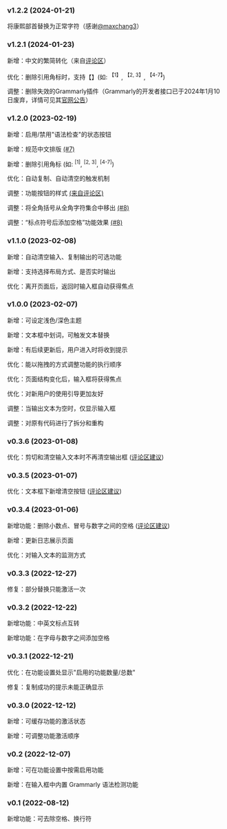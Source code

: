 ### v1.2.2 (2024-01-21)

将康熙部首替换为正常字符（感谢[@maxchang3](https://github.com/maxchang3)）

### v1.2.1 (2024-01-23)

新增：中文的繁简转化（来自[评论区](https://www.bilibili.com/video/BV1ZG4y1N7oM/?vd_source=7490b187b13c8874f7ba5e1d47db63d7#reply191768370000)）

优化：删除引用角标时，支持【】(如: <sup>【1】</sup>, <sup>【2, 3】</sup>, <sup>【4-7】</sup>)

调整：删除失效的Grammarly插件（Grammarly的开发者接口已于2024年1月10日废弃，详情可见其[官网公告](https://developer.grammarly.com/)）

### v1.2.0 (2023-02-19)

新增：启用/禁用"语法检查"的状态按钮

新增：规范中文排版 [(#7)](https://github.com/laorange/paper-assistant/issues/7)

新增：删除引用角标 (如: <sup>[1]</sup>, <sup>[2, 3]</sup>, <sup>[4-7]</sup>)

优化：自动复制、自动清空的触发机制

调整：功能按钮的样式 [(来自评论区)](https://www.bilibili.com/video/BV1ZG4y1N7oM/#reply152210013200)

调整：将全角括号从全角字符集合中移出 [(#8)](https://github.com/laorange/paper-assistant/issues/8)

调整：“标点符号后添加空格”功能效果 [(#8)](https://github.com/laorange/paper-assistant/issues/8#issuecomment-1432508145)

### v1.1.0 (2023-02-08)

新增：自动清空输入、复制输出的可选功能

新增：支持选择布局方式、是否实时输出

优化：离开页面后，返回时输入框自动获得焦点

### v1.0.0 (2023-02-07)

新增：可设定浅色/深色主题

新增：文本框中划词，可触发文本替换

新增：有后续更新后，用户进入时将收到提示

优化：能以拖拽的方式调整功能的执行顺序

优化：页面结构变化后，输入框将获得焦点

优化：对新用户的使用引导更加友好

调整：当输出文本为空时，仅显示输入框

调整：对原有代码进行了拆分和重构

### v0.3.6 (2023-01-08)

优化：剪切和清空输入文本时不再清空输出框 ([评论区建议](https://www.bilibili.com/video/BV1T24y1X78w/#reply145757356944))

### v0.3.5 (2023-01-07)

优化：文本框下新增清空按钮 ([评论区建议](https://www.bilibili.com/video/BV1T24y1X78w/#reply145609989120))

### v0.3.4 (2023-01-06)

新增功能：删除小数点、冒号与数字之间的空格 ([评论区建议](https://www.bilibili.com/video/BV1T24y1X78w/#reply145368905056))

新增：更新日志展示页面

优化：对输入文本的监测方式

### v0.3.3 (2022-12-27)

修复：部分替换只能激活一次

### v0.3.2 (2022-12-22)

新增功能：中英文标点互转

新增功能：在字母与数字之间添加空格

### v0.3.1 (2022-12-21)

优化：在功能设置处显示"启用的功能数量/总数"

修复：复制成功的提示未能正确显示

### v0.3.0 (2022-12-12)

新增：可缓存功能的激活状态

新增：可调整功能激活顺序

### v0.2 (2022-12-07)

新增：可在功能设置中按需启用功能

新增：在输入框中内置 Grammarly 语法检测功能

### v0.1 (2022-08-12)

新增功能：可去除空格、换行符

